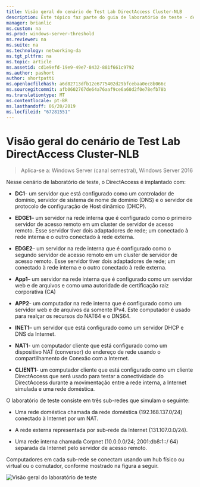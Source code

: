 ```yaml
---
title: Visão geral do cenário de Test Lab DirectAccess Cluster-NLB
description: Este tópico faz parte do guia de laboratório de teste - demonstração do DirectAccess em um Cluster com Windows NLB para o Windows Server 2016
manager: brianlic
ms.custom: na
ms.prod: windows-server-threshold
ms.reviewer: na
ms.suite: na
ms.technology: networking-da
ms.tgt_pltfrm: na
ms.topic: article
ms.assetid: cd1e9efd-19e9-49e7-8432-881f661c9792
ms.author: pashort
author: shortpatti
ms.openlocfilehash: a6d82713dfb12e6775402d29bfcebaa0ec8b066c
ms.sourcegitcommit: afb0602767de64a76aaf9ce6a60d2f0e78efb78b
ms.translationtype: MT
ms.contentlocale: pt-BR
ms.lasthandoff: 06/20/2019
ms.locfileid: "67281551"
---
```

# <a name="overview-of-the-directaccess-cluster-nlb-test-lab-scenario"></a>Visão geral do cenário de Test Lab DirectAccess Cluster-NLB

>Aplica-se a: Windows Server (canal semestral), Windows Server 2016

Nesse cenário de laboratório de teste, o DirectAccess é implantado com:  
  
-   **DC1**- um servidor que está configurado como um controlador de domínio, servidor de sistema de nome de domínio (DNS) e o servidor de protocolo de configuração de Host dinâmico (DHCP).  
  
-   **EDGE1**– um servidor na rede interna que é configurado como o primeiro servidor de acesso remoto em um cluster de servidor de acesso remoto. Esse servidor tiver dois adaptadores de rede; um conectado à rede interna e o outro conectado à rede externa.  
  
-   **EDGE2**– um servidor na rede interna que é configurado como o segundo servidor de acesso remoto em um cluster de servidor de acesso remoto. Esse servidor tiver dois adaptadores de rede; um conectado à rede interna e o outro conectado à rede externa.  
  
-   **App1**– um servidor na rede interna que é configurado como um servidor web e de arquivos e como uma autoridade de certificação raiz corporativa (CA)  
  
-   **APP2**- um computador na rede interna que é configurado como um servidor web e de arquivos da somente IPv4. Este computador é usado para realçar os recursos do NAT64 e o DNS64.  
  
-   **INET1**– um servidor que está configurado como um servidor DHCP e DNS da Internet.  
  
-   **NAT1**- um computador cliente que está configurado como um dispositivo NAT (conversor) do endereço de rede usando o compartilhamento de Conexão com a Internet.  
  
-   **CLIENT1**- um computador cliente que está configurado como um cliente DirectAccess que será usado para testar a conectividade do DirectAccess durante a movimentação entre a rede interna, a Internet simulada e uma rede doméstica.  
  
O laboratório de teste consiste em três sub-redes que simulam o seguinte:  
  
-   Uma rede doméstica chamada da rede doméstica (192.168.137.0/24) conectado à Internet por um NAT.  
  
-   A rede externa representada por sub-rede da Internet (131.107.0.0/24).  
  
-   Uma rede interna chamada Corpnet (10.0.0.0/24; 2001:db8:1::/ 64) separada da Internet pelo servidor de acesso remoto.  
  
Computadores em cada sub-rede se conectam usando um hub físico ou virtual ou o comutador, conforme mostrado na figura a seguir.  
  
![Visão geral do laboratório de teste](../../../media/Overview-of-the-Test-Lab-Scenario_5/TLG_DA_Cluster.png)  
  


